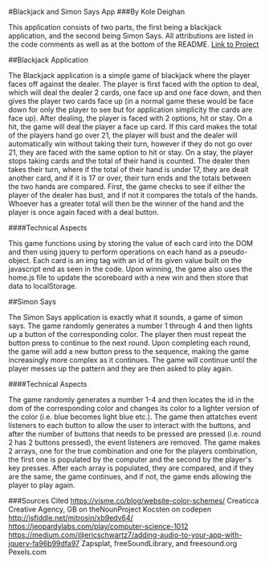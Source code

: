#Blackjack and Simon Says App
###By Kole Deighan

This application consists of two parts, the first being a blackjack application, and the second being Simon Says.
All attributions are listed in the code comments as well as at the bottom of the README.
[Link to Project](./home.html)

##Blackjack Application

The Blackjack application is a simple game of blackjack where the player faces off against the dealer. The player is first faced with the option to deal, which will deal the dealer 2 cards, one face up and one face down, and then gives the player two cards face up (in a normal game these would be face down for only the player to see but for application simplicity the cards are face up).
After dealing, the player is faced with 2 options, hit or stay. On a hit, the game will deal the player a face up card. If this card makes the total of the players hand go over 21, the player will bust and the dealer will automatically win without taking their turn, however if they do not go over 21, they are faced with the same option to hit or stay.
On a stay, the player stops taking cards and the total of their hand is counted. The dealer then takes their turn, where if the total of their hand is under 17, they are dealt another card, and if it is 17 or over, their turn ends and the totals between the two hands are compared.
First, the game checks to see if either the player of the dealer has bust, and if not it compares the totals of the hands. Whoever has a greater total will then be the winner of the hand and the player is once again faced with a deal button.

####Technical Aspects

This game functions using by storing the value of each card into the DOM and then using jquery to perform operations on each hand as a pseudo-object. Each card is an img tag with an id of its given value built on the javascript end as seen in the code. Upon winning, the game also uses the home.js file to update the scoreboard with a new win and then store that data to localStorage.

##Simon Says

The Simon Says application is exactly what it sounds, a game of simon says. The game randomly generates a number 1 through 4 and then lights up a button of the corresponding color. The player then must repeat the button press to continue to the next round. Upon completing each round, the game will add a new button press to the sequence, making the game increasingly more complex as it continues. The game will continue until the player messes up the pattern and they are then asked to play again.

####Technical Aspects

The game randomly generates a number 1-4 and then locates the id in the dom of the corresponding color and changes its color to a lighter version of the color (i.e. blue becomes light blue etc.). The game then attatches event listeners to each button to allow the user to interact with the buttons, and after the number of buttons that needs to be pressed are pressed (i.e. round 2 has 2 buttons pressed), the event listeners are removed.
The game makes 2 arrays, one for the true combination and one for the players combination, the first one is populated by the computer and the second by the player's key presses. After each array is populated, they are compared, and if they are the same, the game continues, and if not, the game ends allowing the player to play again.


###Sources Cited
https://visme.co/blog/website-color-schemes/
Creaticca Creative Agency, GB on theNounProject
Kocsten on codepen
http://jsfiddle.net/mitrosin/xb9edv64/
https://jeopardylabs.com/play/computer-science-1012
https://medium.com/@ericschwartz7/adding-audio-to-your-app-with-jquery-fa96b99dfa97
Zapsplat, freeSoundLibrary, and freesound.org
Pexels.com
